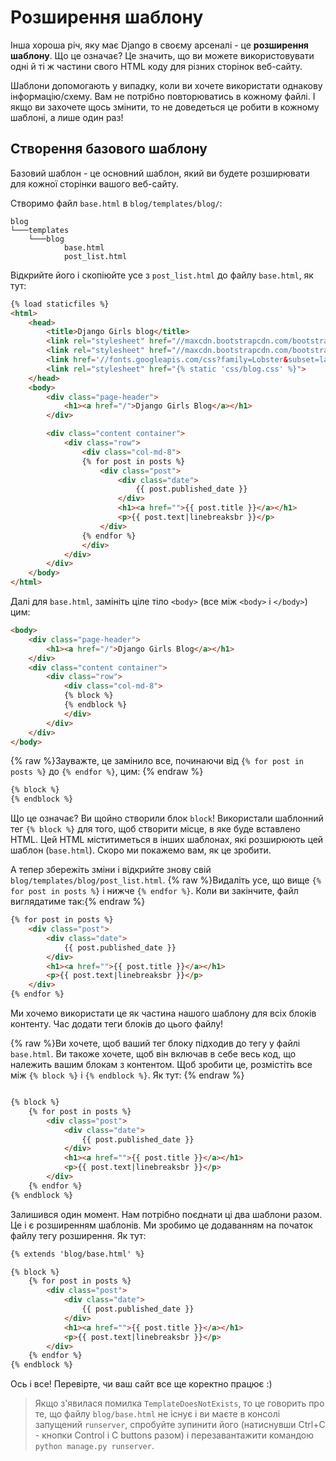 # Розширення шаблону

Інша хороша річ, яку має Django в своєму арсеналі - це __розширення шаблону__. Що це означає? Це значить, що ви можете використовувати одні й ті ж частини свого HTML коду для різних сторінок веб-сайту.

Шаблони допомогають у випадку, коли ви хочете використати однакову інформацію/схему. Вам не потрібно повторюватись в кожному файлі. І якщо ви захочете щось змінити, то не доведеться це робити в кожному шаблоні, а лише один раз!

## Створення базового шаблону

Базовий шаблон - це основний шаблон, який ви будете розширювати для кожної сторінки вашого веб-сайту.

Створимо файл `base.html` в `blog/templates/blog/`:

    blog
    └───templates
        └───blog
                base.html
                post_list.html

Відкрийте його і скопіюйте усе з `post_list.html` до файлу `base.html`, як тут:

```html
{% load staticfiles %}
<html>
    <head>
        <title>Django Girls blog</title>
        <link rel="stylesheet" href="//maxcdn.bootstrapcdn.com/bootstrap/3.2.0/css/bootstrap.min.css">
        <link rel="stylesheet" href="//maxcdn.bootstrapcdn.com/bootstrap/3.2.0/css/bootstrap-theme.min.css">
        <link href='//fonts.googleapis.com/css?family=Lobster&subset=latin,latin-ext' rel='stylesheet' type='text/css'>
        <link rel="stylesheet" href="{% static 'css/blog.css' %}">
    </head>
    <body>
        <div class="page-header">
            <h1><a href="/">Django Girls Blog</a></h1>
        </div>

        <div class="content container">
            <div class="row">
                <div class="col-md-8">
                {% for post in posts %}
                    <div class="post">
                        <div class="date">
                            {{ post.published_date }}
                        </div>
                        <h1><a href="">{{ post.title }}</a></h1>
                        <p>{{ post.text|linebreaksbr }}</p>
                    </div>
                {% endfor %}
                </div>
            </div>
        </div>
    </body>
</html>
```

Далі для `base.html`, замініть ціле тіло `<body>` (все між `<body>` і `</body>`) цим:

```html
<body>
    <div class="page-header">
        <h1><a href="/">Django Girls Blog</a></h1>
    </div>
    <div class="content container">
        <div class="row">
            <div class="col-md-8">
            {% block %}
            {% endblock %}
            </div>
        </div>
    </div>
</body>
```

{% raw %}Зауважте, це замінило все, починаючи від `{% for post in posts %}` до `{% endfor %}`, цим: {% endraw %}

```html
{% block %}
{% endblock %}
```
Що це означає? Ви щойно створили блок `block`! Використали шаблонний тег `{% block %}` для того, щоб створити місце, в яке буде вставлено HTML. Цей HTML міститиметься в інших шаблонах, які розширюють цей шаблон (`base.html`). Скоро ми покажемо вам, як це зробити.

А тепер збережіть зміни і відкрийте знову свій `blog/templates/blog/post_list.html`.
{% raw %}Видаліть усе, що вище `{% for post in posts %}` і нижче `{% endfor %}`. Коли ви закінчите, файл виглядатиме так:{% endraw %}

```html
{% for post in posts %}
    <div class="post">
        <div class="date">
            {{ post.published_date }}
        </div>
        <h1><a href="">{{ post.title }}</a></h1>
        <p>{{ post.text|linebreaksbr }}</p>
    </div>
{% endfor %}
```

Ми хочемо використати це як частина нашого шаблону для всіх блоків контенту.
Час додати теги блоків до цього файлу!

{% raw %}Ви хочете, щоб ваший тег блоку підходив до тегу у файлі `base.html`. Ви такоже хочете, щоб він включав в себе весь код, що належить вашим блокам з контентом. Щоб зробити це, розмістіть все між `{% block %}` і `{% endblock %}`. Як тут: {% endraw %}

```html

{% block %}
    {% for post in posts %}
        <div class="post">
            <div class="date">
                {{ post.published_date }}
            </div>
            <h1><a href="">{{ post.title }}</a></h1>
            <p>{{ post.text|linebreaksbr }}</p>
        </div>
    {% endfor %}
{% endblock %}
```
Залишився один момент. Нам потрібно поєднати ці два шаблони разом. Це і є розширенням шаблонів. Ми зробимо це додаванням на початок файлу тегу розширення. Як тут:
```html
{% extends 'blog/base.html' %}

{% block %}
    {% for post in posts %}
        <div class="post">
            <div class="date">
                {{ post.published_date }}
            </div>
            <h1><a href="">{{ post.title }}</a></h1>
            <p>{{ post.text|linebreaksbr }}</p>
        </div>
    {% endfor %}
{% endblock %}
```

Ось і все! Перевірте, чи ваш сайт все ще коректно працює :)

> Якщо з'явилася помилка `TemplateDoesNotExists`, то це говорить про те, що файлу `blog/base.html` не існує і ви маєте в консолі запущений `runserver`, спробуйте зупинити його (натиснувши Ctrl+C - кнопки Control і C buttons разом) і перезавантажити командою `python manage.py runserver`.
